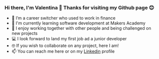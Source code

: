 ### Hi there, I'm Valentina 🤗 Thanks for visiting my Github page 😊

- 🔄 I’m a career switcher who used to work in finance
- 🌱 I'm currently learning software development at Makers Academy
- 👯 I enjoy working together with other people and being challenged on new projects
- 💻 I look forward to land my first job ad a junior developer
- 🤓 If you wish to collaborate on any project, here I am!
- 📫 You can reach me here or on my [Linkedin](https://www.linkedin.com/in/valentina-maggio/) profile

